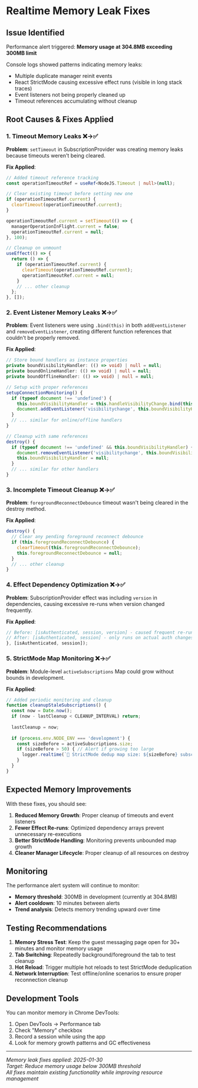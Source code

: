 # Realtime Memory Leak Fixes

## Issue Identified

Performance alert triggered: **Memory usage at 304.8MB exceeding 300MB limit**

Console logs showed patterns indicating memory leaks:

- Multiple duplicate manager reinit events
- React StrictMode causing excessive effect runs (visible in long stack traces)
- Event listeners not being properly cleaned up
- Timeout references accumulating without cleanup

## Root Causes & Fixes Applied

### 1. **Timeout Memory Leaks** ❌→✅

**Problem**: `setTimeout` in SubscriptionProvider was creating memory leaks because timeouts weren't being cleared.

**Fix Applied**:

```typescript
// Added timeout reference tracking
const operationTimeoutRef = useRef<NodeJS.Timeout | null>(null);

// Clear existing timeout before setting new one
if (operationTimeoutRef.current) {
  clearTimeout(operationTimeoutRef.current);
}

operationTimeoutRef.current = setTimeout(() => {
  managerOperationInFlight.current = false;
  operationTimeoutRef.current = null;
}, 100);

// Cleanup on unmount
useEffect(() => {
  return () => {
    if (operationTimeoutRef.current) {
      clearTimeout(operationTimeoutRef.current);
      operationTimeoutRef.current = null;
    }
    // ... other cleanup
  };
}, []);
```

### 2. **Event Listener Memory Leaks** ❌→✅

**Problem**: Event listeners were using `.bind(this)` in both `addEventListener` and `removeEventListener`, creating different function references that couldn't be properly removed.

**Fix Applied**:

```typescript
// Store bound handlers as instance properties
private boundVisibilityHandler: (() => void) | null = null;
private boundOnlineHandler: (() => void) | null = null;
private boundOfflineHandler: (() => void) | null = null;

// Setup with proper references
setupConnectionMonitoring() {
  if (typeof document !== 'undefined') {
    this.boundVisibilityHandler = this.handleVisibilityChange.bind(this);
    document.addEventListener('visibilitychange', this.boundVisibilityHandler);
  }
  // ... similar for online/offline handlers
}

// Cleanup with same references
destroy() {
  if (typeof document !== 'undefined' && this.boundVisibilityHandler) {
    document.removeEventListener('visibilitychange', this.boundVisibilityHandler);
    this.boundVisibilityHandler = null;
  }
  // ... similar for other handlers
}
```

### 3. **Incomplete Timeout Cleanup** ❌→✅

**Problem**: `foregroundReconnectDebounce` timeout wasn't being cleared in the destroy method.

**Fix Applied**:

```typescript
destroy() {
  // Clear any pending foreground reconnect debounce
  if (this.foregroundReconnectDebounce) {
    clearTimeout(this.foregroundReconnectDebounce);
    this.foregroundReconnectDebounce = null;
  }
  // ... other cleanup
}
```

### 4. **Effect Dependency Optimization** ❌→✅

**Problem**: SubscriptionProvider effect was including `version` in dependencies, causing excessive re-runs when version changed frequently.

**Fix Applied**:

```typescript
// Before: [isAuthenticated, session, version] - caused frequent re-runs
// After: [isAuthenticated, session] - only runs on actual auth changes
}, [isAuthenticated, session]);
```

### 5. **StrictMode Map Monitoring** ❌→✅

**Problem**: Module-level `activeSubscriptions` Map could grow without bounds in development.

**Fix Applied**:

```typescript
// Added periodic monitoring and cleanup
function cleanupStaleSubscriptions() {
  const now = Date.now();
  if (now - lastCleanup < CLEANUP_INTERVAL) return;
  
  lastCleanup = now;
  
  if (process.env.NODE_ENV === 'development') {
    const sizeBefore = activeSubscriptions.size;
    if (sizeBefore > 50) { // Alert if growing too large
      logger.realtime(`🧹 StrictMode dedup map size: ${sizeBefore} subscriptions`);
    }
  }
}
```

## Expected Memory Improvements

With these fixes, you should see:

1. **Reduced Memory Growth**: Proper cleanup of timeouts and event listeners
2. **Fewer Effect Re-runs**: Optimized dependency arrays prevent unnecessary re-executions  
3. **Better StrictMode Handling**: Monitoring prevents unbounded map growth
4. **Cleaner Manager Lifecycle**: Proper cleanup of all resources on destroy

## Monitoring

The performance alert system will continue to monitor:

- **Memory threshold**: 300MB in development (currently at 304.8MB)
- **Alert cooldown**: 10 minutes between alerts
- **Trend analysis**: Detects memory trending upward over time

## Testing Recommendations

1. **Memory Stress Test**: Keep the guest messaging page open for 30+ minutes and monitor memory usage
2. **Tab Switching**: Repeatedly background/foreground the tab to test cleanup
3. **Hot Reload**: Trigger multiple hot reloads to test StrictMode deduplication
4. **Network Interruption**: Test offline/online scenarios to ensure proper reconnection cleanup

## Development Tools

You can monitor memory in Chrome DevTools:

1. Open DevTools → Performance tab
2. Check "Memory" checkbox
3. Record a session while using the app
4. Look for memory growth patterns and GC effectiveness

---

*Memory leak fixes applied: 2025-01-30*  
*Target: Reduce memory usage below 300MB threshold*  
*All fixes maintain existing functionality while improving resource management*
